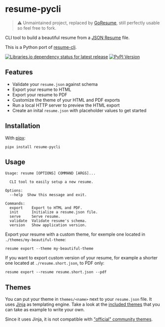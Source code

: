 # resume-pycli

> :warning: Unmaintained project, replaced by [GoResume](https://github.com/nikaro/goresume), still perfectly usable so feel free to fork.

CLI tool to build a beautiful resume from a [JSON
Resume](https://jsonresume.org/) file.

This is a Python port of
[resume-cli](https://github.com/jsonresume/resume-cli).

[![Libraries.io dependency status for latest release](https://img.shields.io/librariesio/release/pypi/resume-pycli)](https://libraries.io/pypi/resume-pycli)
[![PyPI Version](https://img.shields.io/pypi/v/resume-pycli?color=4DC71F&logo=python&logoColor=fff)](https://pypi.org/project/resume-pycli/)

## Features

* Validate your `resume.json` against schema
* Export your resume to HTML
* Export your resume to PDF
* Customize the theme of your HTML and PDF exports
* Run a local HTTP server to preview the HTML export
* Create an inital `resume.json` with placeholder values to get started

## Installation

With [pipx](https://pipxproject.github.io/pipx/):

```
pipx install resume-pycli
```

## Usage

```
Usage: resume [OPTIONS] COMMAND [ARGS]...

  CLI tool to easily setup a new resume.

Options:
  --help  Show this message and exit.

Commands:
  export    Export to HTML and PDF.
  init      Initialize a resume.json file.
  serve     Serve resume.
  validate  Validate resume's schema.
  version   Show application version.
```

Export your resume with a custom theme, for exemple one located in
`./themes/my-beautiful-theme`:

```
resume export --theme my-beautiful-theme
```

If you want to export custom version of your resume, for example a shorter one
located at `./resume.short.json`, to PDF only:

```
resume export --resume resume.short.json --pdf
```

## Themes

You can put your theme in `themes/<name>` next to your `resume.json` file. It
uses [Jinja](https://jinja.palletsprojects.com/en/3.0.x/) as templating engine.
Take a look at the [included
themes](https://github.com/nikaro/resume-pycli/tree/main/resume_pycli/themes/base)
that you can take as example to write your own.

Since it uses Jinja, it is not compatible with ["official" community
themes](https://jsonresume.org/themes/).
